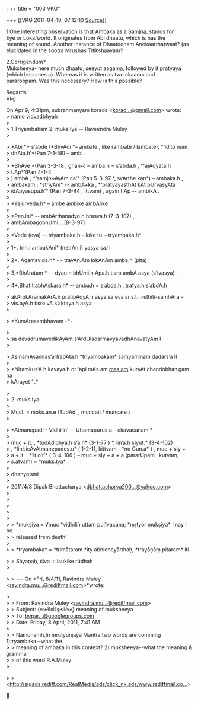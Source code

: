 +++
title = "003 VKG"

+++
[[VKG	2011-04-10, 07:12:10 [Source](https://groups.google.com/g/bvparishat/c/idnyKKezSBs)]]



1.One interesting observation is that Ambaka as a Samjna, stands for  
Eye or Loka/world. It originates from Abi dhaatu, which is has the  
meaning of sound. Another instance of Dhaatoonam Anekaarthatwaat? (as  
elucidated in the sootra Mrushas Titikshaayam?

2.Corrigendum?  
Muksheeya- here much dhaatu, seeyut aagama, followed by it pratyaya  
(which becomes a). Whereas it is written as two akaaras and  
pararoopam. Was this necessary? How is this possible?

Regards  
Vkg

On Apr 9, 4:31pm, subrahmanyam korada \<[korad...@gmail.com]()\> wrote:  
\> namo vidvadbhyah  
\>  
\> 1.Triyambakam  2. muks.Iya  -- Raveendra Muley  
\>  

\> \*Abi \*= s’abde (\*BhvAdi \*– ambate , like rambate / lambate),
\*‘idito num  
\> dhAta.h’\*(Pan 7-1-58) – ambi .  
\>  
\> \*BhAve \*(Pan  3-3-18 , ghan\~) – amba.h = s’abda.h , ‘\*ajAdyata.h  
\> t.Ap\*‘(Pan 4-1-4  
\> ) ambA , \*‘samjn\~AyAm ca’\* (Pan 5-3-97 \*, svArthe  kan\*) – ambaka.h ,  
\> ambakam ; \*striyAm\* -- ambA+ka , \*‘pratyayasthAt  kAt pUrvasyAta  
\> idApyasupa.h’\* (Pan 7-3-44 ,  ittvam) , again t.Ap -- ambikA .  
\>  
\> \*Yajurveda.h\* – ambe ambike ambAlike  
\>  
\> \*Pan.ini\* -- ambArthanadyo.h hrasva.h (7-3-107)  ,  
\> ambAmbagobhUmi….(8-3-97)  
\>  
\> \*Vede (eva) -- triyambaka.h  –   loke tu --tryambaka.h\*  
\>  
\> 1\*. trIn.i ambakAni\* (netrAn.i) yasya sa.h  
\>  
\> 2\*. Agamavida.h\* - - trayAn.Am  lokAnAm  amba.h (pita)  
\>  
\> 3.\*BhAratam \* -- dyau.h bhUmi.h Apa.h  tisro  ambA asya
(s’ivasya) .  
\>  
\> 4\*.Bhat.t.abhAskara.h\* -- amba.h  = s’abda.h , trafya.h s’abdA.h

  
\> akArokAramakArA.h pratipAdyA.h asya sa  eva 
sr.s.t.i,-sthiti-samhAra –  
\> vis.ayA.h tisro  vA  s’aktaya.h asya  
\>  

\> \*KumArasambhavam -\*-

  
\>  
\> sa devadrumavedikAyAm  s’ArdUlacarmavyavadhAnavatyAm I  
\>  

\> AsInamAsannas’arIrapAta.h \*triyambakam\*  samyaminam dadars’a II  
\>  
\> \*Niramkus’A.h  kavaya.h or  ‘api mAs.am [mas.am](http://mas.am) kuryAt chandobhan’gam na  
\> kArayet ‘ .\*

  
\>  
\> 2. muks.Iya  
\>  
\> Mucl. = moks.an.e (TudAdi , muncati / muncate )  
\>  

\> \*AtmanepadI - Vidhilin’ -- Uttamapurus.a – ekavacanam \*  
\>  
\> muc + it. ,  \*tudAdibhya.h s’a.h\* (3-1-77 ) \*, lin’a.h sIyut.\*
(3-4-102)  
\> , \*lin’sicAvAtmanepades.u\* ( 1-2-11, kittvam - \*no Gun.a\* ) , muc + sIy +  
\> a + it. , \*‘it.o’t’\* ( 3-4-106 ) – muc + sIy + a + a (pararUpam , kutvam,  
\> s.atvam) = \*muks.Iya\* .  
\>  
\> dhanyo’smi  
\>  
\> 2011/4/8 Dipak Bhattacharya \<[dbhattacharya200...@yahoo.com]()\>  
\>  
\>  
\>  
\>  
\>  
\> \> \*mukṣīya = √muc \*vidhiliṅ uttam pu.1vacana; \*mṛtyor mukṣīya\*
‘may I be  
\> \> released from death’  
\>  
\> \> \*tryambaka\* = \*trimātaram \*ity abhidheyārthaḥ, \*trayāṇāṃ pitaram\* iti

  
\> \> Sāyaṇaḥ, śiva iti laukike rūḍhaḥ  
\>  

\> \> --- On \*Fri, 8/4/11, Ravindra Muley \<[ravindra.mu...@rediffmail.com]()\>\*wrote:

  
\>  
\> \> From: Ravindra Muley \<[ravindra.mu...@rediffmail.com]()\>  
\> \> Subject: {भारतीयविद्वत्परिषत्} meaning of muksheeya  
\> \> To: [bvpar...@googlegroups.com]()  
\> \> Date: Friday, 8 April, 2011, 7:41 AM  
\>  
\> \> Namonamh,In mrutyunjaya Mantra two words are comming 1)tryambaka--what the  
\> \> meaning of ambaka in this context? 2) muksheeya--what the meaning & grammar  
\> \> of this word R.A.Muley  
\>  

\> \> \<<http://sigads.rediff.com/RealMedia/ads/click_nx.ads/www.rediffmail.co..>.>




